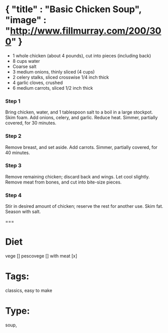 {
    "title" : "Basic Chicken Soup",
    "image" : "http://www.fillmurray.com/200/300"
}
===

- 1 whole chicken (about 4 pounds), cut into pieces (including back)
- 8 cups water
- Coarse salt
- 3 medium onions, thinly sliced (4 cups)
- 2 celery stalks, sliced crosswise 1/4 inch thick
- 4 garlic cloves, crushed
- 6 medium carrots, sliced 1/2 inch thick

### Step 1
Bring chicken, water, and 1 tablespoon salt to a boil in a large stockpot. Skim foam. Add onions, celery, and garlic. Reduce heat. Simmer, partially covered, for 30 minutes.

### Step 2
Remove breast, and set aside. Add carrots. Simmer, partially covered, for 40 minutes.

### Step 3
Remove remaining chicken; discard back and wings. Let cool slightly. Remove meat from bones, and cut into bite-size pieces.

### Step 4
Stir in desired amount of chicken; reserve the rest for another use. Skim fat. Season with salt.

===
# Diet
vege        []
pescovege   []
with meat   [x]
# Tags: 
classics, easy to make
# Type:
soup, 
